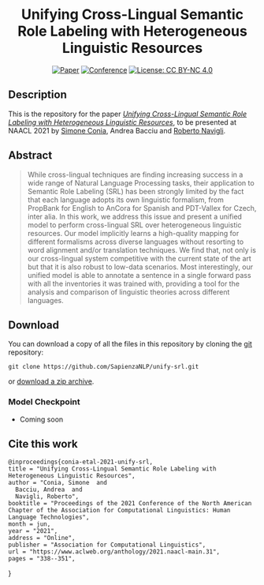 <div align="center">    
 
# Unifying Cross-Lingual Semantic Role Labeling with Heterogeneous Linguistic Resources

[![Paper](http://img.shields.io/badge/paper-ACL--anthology-B31B1B.svg)](https://www.aclweb.org/anthology/2021.naacl-main.31/)
[![Conference](http://img.shields.io/badge/conference-EACL--2021-4b44ce.svg)](https://2021.naacl.org/)
[![License: CC BY-NC 4.0](https://img.shields.io/badge/License-CC%20BY--NC%204.0-lightgrey.svg)](https://creativecommons.org/licenses/by-nc/4.0/)

</div>

## Description
This is the repository for the paper [*Unifying Cross-Lingual Semantic Role Labeling with Heterogeneous Linguistic Resources*](https://www.aclweb.org/anthology/2021.naacl-main.31/),
to be presented at NAACL 2021 by [Simone Conia](https://c-simone.github.io), Andrea Bacciu and [Roberto Navigli](http://wwwusers.di.uniroma1.it/~navigli/).


## Abstract
> While cross-lingual techniques are finding increasing success in a wide range of Natural Language Processing tasks, their application
  to Semantic Role Labeling (SRL) has been strongly limited by the fact that each language adopts its own linguistic formalism, from
  PropBank for English to AnCora for Spanish and PDT-Vallex for Czech, inter alia. In this work, we address this issue and present a
  unified model to perform cross-lingual SRL over heterogeneous linguistic resources. Our model implicitly learns a high-quality mapping
  for different formalisms across diverse languages without resorting to word alignment and/or translation techniques. We find that,
  not only is our cross-lingual system competitive with the current state of the art but that it is also robust to low-data scenarios. 
  Most interestingly, our unified model is able to annotate a sentence in a single forward pass with all the inventories it was trained with, 
  providing a tool for the analysis and comparison of linguistic theories across different languages. 

## Download
You can download a copy of all the files in this repository by cloning the
[git](https://git-scm.com/) repository:

    git clone https://github.com/SapienzaNLP/unify-srl.git

or [download a zip archive](https://github.com/SapienzaNLP/unify-srl/archive/master.zip).

### Model Checkpoint
* Coming soon


## Cite this work
    @inproceedings{conia-etal-2021-unify-srl,
    title = "Unifying Cross-Lingual Semantic Role Labeling with Heterogeneous Linguistic Resources",
    author = "Conia, Simone  and
      Bacciu, Andrea  and
      Navigli, Roberto",
    booktitle = "Proceedings of the 2021 Conference of the North American Chapter of the Association for Computational Linguistics: Human Language Technologies",
    month = jun,
    year = "2021",
    address = "Online",
    publisher = "Association for Computational Linguistics",
    url = "https://www.aclweb.org/anthology/2021.naacl-main.31",
    pages = "338--351",
}